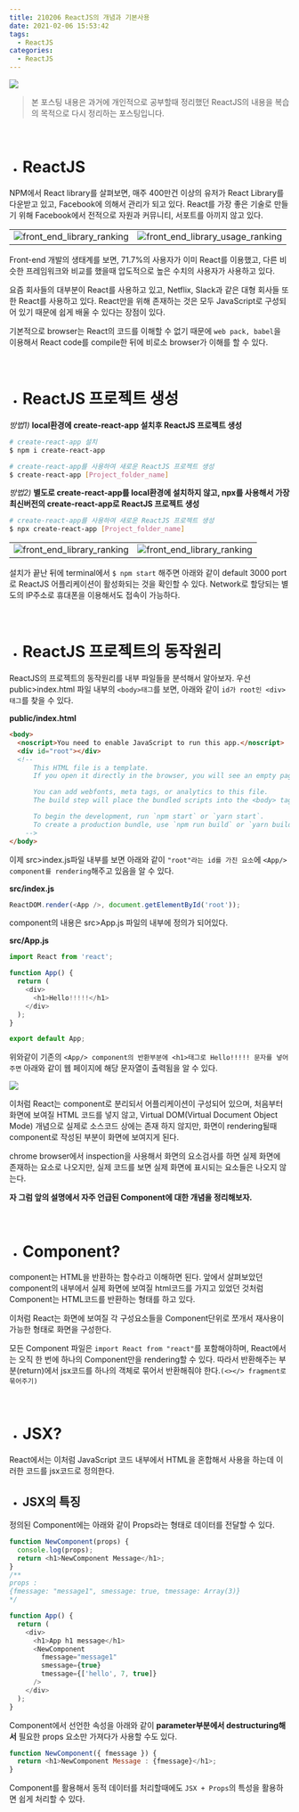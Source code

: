```yaml
---
title: 210206 ReactJS의 개념과 기본사용
date: 2021-02-06 15:53:42
tags:
  - ReactJS
categories:
  - ReactJS
---
```


![](/images/post_images/react-js-logo.png)

> 본 포스팅 내용은 과거에 개인적으로 공부할때 정리했던 ReactJS의 내용을 복습의 목적으로 다시 정리하는 포스팅입니다.

<br/>

- # ReactJS

NPM에서 React library를 살펴보면, 매주 400만건 이상의 유저가 React Library를 다운받고 있고, Facebook에 의해서 관리가 되고 있다. React를 가장 좋은 기술로 만들기 위해 Facebook에서 전적으로 자원과 커뮤니티, 서포트를 아끼지 않고 있다.

<table>
  <tr>
    <td>
      <img src="/images/post_images/210206_front_end_library_ranking.png" alt="front_end_library_ranking"/>
    </td>
    <td>
      <img src="/images/post_images/210206_front_end_library_usage_ranking.png" alt="front_end_library_usage_ranking"/>
    </td>
  </tr> 
</table>

Front-end 개발의 생태계를 보면, 71.7%의 사용자가 이미 React를 이용했고, 다른 비슷한 프레임워크와 비교를 했을때 압도적으로 높은 수치의 사용자가 사용하고 있다.

  <!-- more -->

요즘 회사들의 대부분이 React를 사용하고 있고, Netflix, Slack과 같은 대형 회사들 또한 React를 사용하고 있다.
React만을 위해 존재하는 것은 모두 JavaScript로 구성되어 있기 때문에 쉽게 배울 수 있다는 장점이 있다.

기본적으로 browser는 React의 코드를 이해할 수 없기 때문에 `web pack, babel`을 이용해서 React code를 compile한 뒤에 비로소 browser가 이해를 할 수 있다.

<br/>

- # **ReactJS 프로젝트 생성**

<i>방법1)</i> **local환경에 create-react-app 설치후 ReactJS 프로젝트 생성**

```bash
# create-react-app 설치
$ npm i create-react-app

# create-react-app를 사용하여 새로운 ReactJS 프로젝트 생성
$ create-react-app [Project_folder_name]
```

<i>방법2)</i> **별도로 create-react-app를 local환경에 설치하지 않고, npx를 사용해서 가장 최신버전의 create-react-app로 ReactJS 프로젝트 생성**

```bash
# create-react-app를 사용하여 새로운 ReactJS 프로젝트 생성
$ npx create-react-app [Project_folder_name]
```

<table>
  <tr>
    <td>
      <img src="/images/post_images/210206_react_start.png" alt="front_end_library_ranking"/>
    </td>
    <td>
      <img src="/images/post_images/210206_react_start_terminal.png" alt="front_end_library_ranking"/>
    </td>
  </tr>
</table>

설치가 끝난 뒤에 terminal에서 `$ npm start` 해주면 아래와 같이 default 3000 port로 ReactJS 어플리케이션이 활성화되는 것을 확인할 수 있다. Network로 할당되는 별도의 IP주소로 휴대폰을 이용해서도 접속이 가능하다.

<br/>

- # **ReactJS 프로젝트의 동작원리**

ReactJS의 프로젝트의 동작원리를 내부 파일들을 분석해서 알아보자.
우선 public>index.html 파일 내부의 `<body>태그`를 보면, 아래와 같이 `id가 root인 <div>태그`를 찾을 수 있다.

**public/index.html**

```html
<body>
  <noscript>You need to enable JavaScript to run this app.</noscript>
  <div id="root"></div>
  <!--
      This HTML file is a template.
      If you open it directly in the browser, you will see an empty page.

      You can add webfonts, meta tags, or analytics to this file.
      The build step will place the bundled scripts into the <body> tag.

      To begin the development, run `npm start` or `yarn start`.
      To create a production bundle, use `npm run build` or `yarn build`.
    -->
</body>
```

이제 src>index.js파일 내부를 보면 아래와 같이 `"root"라는 id를 가진 요소`에 `<App/> component를 rendering`해주고 있음을 알 수 있다.

**src/index.js**

```javascript
ReactDOM.render(<App />, document.getElementById('root'));
```

<App/> component의 내용은 src>App.js 파일의 내부에 정의가 되어있다.

**src/App.js**

```javascript
import React from 'react';

function App() {
  return (
    <div>
      <h1>Hello!!!!!</h1>
    </div>
  );
}

export default App;
```

위와같이 기존의 `<App/> component의 반환부분에 <h1>태그로 Hello!!!!! 문자를 넣어주면` 아래와 같이 웹 페이지에 해당 문자열이 출력됨을 알 수 있다.

![](/images/post_images/210206_react_start_hello_webscreenshot.png)

이처럼 React는 component로 분리되서 어플리케이션이 구성되어 있으며, 처음부터 화면에 보여질 HTML 코드를 넣지 않고, Virtual DOM(Virtual Document Object Mode) 개념으로 실제로 소스코드 상에는 존재 하지 않지만, 화면이 rendering될때 component로 작성된 부분이 화면에 보여지게 된다.

chrome browser에서 inspection을 사용해서 화면의 요소검사를 하면 실제 화면에 존재하는 요소로 나오지만, 실제 코드를 보면 실제 화면에 표시되는 요소들은 나오지 않는다.

**자 그럼 앞의 설명에서 자주 언급된 Component에 대한 개념을 정리해보자.**

<br/>

- # **Component?**

component는 HTML을 반환하는 함수라고 이해하면 된다. 앞에서 살펴보았던 <App/> component의 내부에서 실제 화면에 보여질 html코드를 가지고 있었던 것처럼 Component는 HTML코드를 반환하는 형태를 하고 있다.

이처럼 React는 화면에 보여질 각 구성요소들을 Component단위로 쪼개서 재사용이 가능한 형태로 화면을 구성한다.

모든 Component 파일은 `import React from "react"`를 포함해야하며,
React에서는 오직 한 번에 하나의 Component만을 rendering할 수 있다. 따라서 반환해주는 부분(return)에서 jsx코드를 하나의 객체로 묶어서 반환해줘야 한다.`(<></> fragment로 묶어주기)`

<br/>

- # **JSX?**

React에서는 이처럼 JavaScript 코드 내부에서 HTML을 혼합해서 사용을 하는데 이러한 코드를 jsx코드로 정의한다.

- ## **JSX의 특징**

정의된 Component에는 아래와 같이 Props라는 형태로 데이터를 전달할 수 있다.

```javascript
function NewComponent(props) {
  console.log(props);
  return <h1>NewComponent Message</h1>;
}
/**
props : 
{fmessage: "message1", smessage: true, tmessage: Array(3)}
*/

function App() {
  return (
    <div>
      <h1>App h1 message</h1>
      <NewComponent
        fmessage="message1"
        smessage={true}
        tmessage={['hello', 7, true]}
      />
    </div>
  );
}
```

Component에서 선언한 속성을 아래와 같이 **parameter부분에서 destructuring해서** 필요한 props 요소만 가져다가 사용할 수도 있다.

```javascript
function NewComponent({ fmessage }) {
  return <h1>NewComponent Message : {fmessage}</h1>;
}
```

Component를 활용해서 동적 데이터를 처리할때에도 `JSX + Props`의 특성을 활용하면 쉽게 처리할 수 있다.
